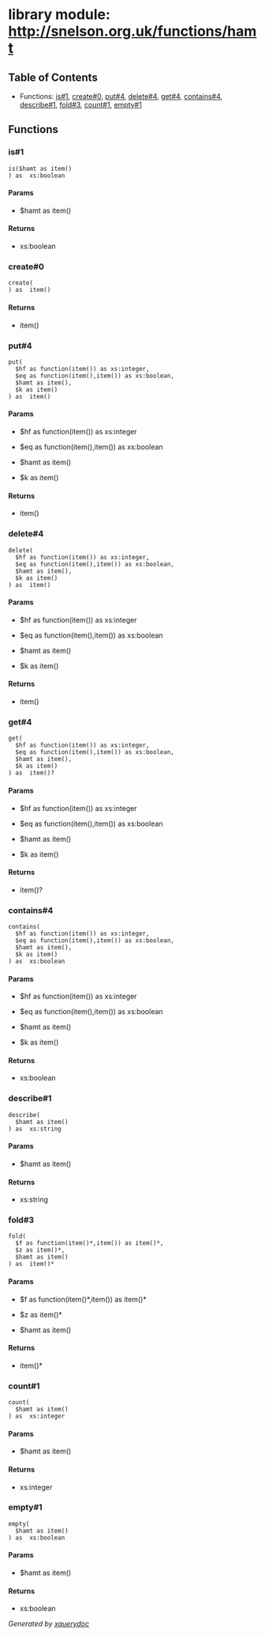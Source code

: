 # library module: http://snelson.org.uk/functions/hamt


## Table of Contents

* Functions: [is\#1](#func_is_1), [create\#0](#func_create_0), [put\#4](#func_put_4), [delete\#4](#func_delete_4), [get\#4](#func_get_4), [contains\#4](#func_contains_4), [describe\#1](#func_describe_1), [fold\#3](#func_fold_3), [count\#1](#func_count_1), [empty\#1](#func_empty_1)


## Functions

### <a name="func_is_1"/> is\#1
```xquery
is($hamt as item()
) as  xs:boolean
```

#### Params

* $hamt as  item()


#### Returns
*  xs:boolean

### <a name="func_create_0"/> create\#0
```xquery
create(
) as  item()
```

#### Returns
*  item()

### <a name="func_put_4"/> put\#4
```xquery
put(
  $hf as function(item()) as xs:integer,
  $eq as function(item(),item()) as xs:boolean,
  $hamt as item(),
  $k as item()
) as  item()
```

#### Params

* $hf as  function(item()) as xs:integer

* $eq as  function(item(),item()) as xs:boolean

* $hamt as  item()

* $k as  item()


#### Returns
*  item()

### <a name="func_delete_4"/> delete\#4
```xquery
delete(
  $hf as function(item()) as xs:integer,
  $eq as function(item(),item()) as xs:boolean,
  $hamt as item(),
  $k as item()
) as  item()
```

#### Params

* $hf as  function(item()) as xs:integer

* $eq as  function(item(),item()) as xs:boolean

* $hamt as  item()

* $k as  item()


#### Returns
*  item()

### <a name="func_get_4"/> get\#4
```xquery
get(
  $hf as function(item()) as xs:integer,
  $eq as function(item(),item()) as xs:boolean,
  $hamt as item(),
  $k as item()
) as  item()?
```

#### Params

* $hf as  function(item()) as xs:integer

* $eq as  function(item(),item()) as xs:boolean

* $hamt as  item()

* $k as  item()


#### Returns
*  item()?

### <a name="func_contains_4"/> contains\#4
```xquery
contains(
  $hf as function(item()) as xs:integer,
  $eq as function(item(),item()) as xs:boolean,
  $hamt as item(),
  $k as item()
) as  xs:boolean
```

#### Params

* $hf as  function(item()) as xs:integer

* $eq as  function(item(),item()) as xs:boolean

* $hamt as  item()

* $k as  item()


#### Returns
*  xs:boolean

### <a name="func_describe_1"/> describe\#1
```xquery
describe(
  $hamt as item()
) as  xs:string
```

#### Params

* $hamt as  item()


#### Returns
*  xs:string

### <a name="func_fold_3"/> fold\#3
```xquery
fold(
  $f as function(item()*,item()) as item()*,
  $z as item()*,
  $hamt as item()
) as  item()*
```

#### Params

* $f as  function(item()\*,item()) as item()\*

* $z as  item()\*

* $hamt as  item()


#### Returns
*  item()\*

### <a name="func_count_1"/> count\#1
```xquery
count(
  $hamt as item()
) as  xs:integer
```

#### Params

* $hamt as  item()


#### Returns
*  xs:integer

### <a name="func_empty_1"/> empty\#1
```xquery
empty(
  $hamt as item()
) as  xs:boolean
```

#### Params

* $hamt as  item()


#### Returns
*  xs:boolean





*Generated by [xquerydoc](https://github.com/xquery/xquerydoc)*
